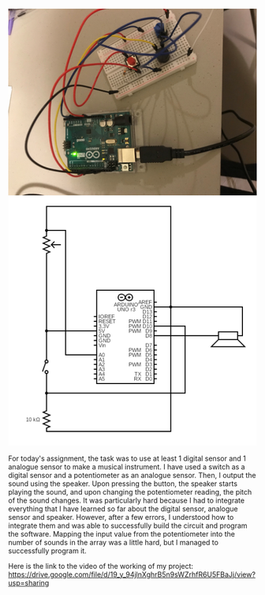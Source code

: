 ![](https://github.com/MinseokKim0813/IntroToIM/blob/main/June%2021/circuitPicture.jpg?raw=true)
![](https://github.com/MinseokKim0813/IntroToIM/blob/main/June%2021/circuit.png?raw=true)

For today's assignment, the task was to use at least 1 digital sensor and 1 analogue sensor to make a musical instrument. I have used a switch as a digital sensor and a potentiometer as an analogue sensor. Then, I output the sound using the speaker. Upon pressing the button, the speaker starts playing the sound, and upon changing the potentiometer reading, the pitch of the sound changes. It was particularly hard because I had to integrate everything that I have learned so far about the digital sensor, analogue sensor and speaker. However, after a few errors, I understood how to integrate them and was able to successfully build the circuit and program the software. Mapping the input value from the potentiometer into the number of sounds in the array was a little hard, but I managed to successfully program it.

Here is the link to the video of the working of my project: https://drive.google.com/file/d/19_y_94jlnXghrB5n9sWZrhfR6U5FBaJj/view?usp=sharing
